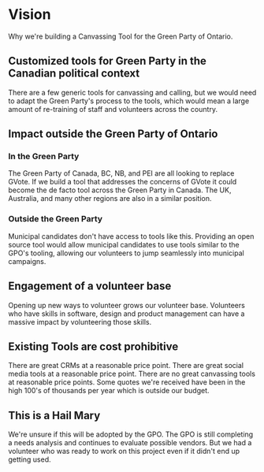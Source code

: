 # Vision

Why we're building a Canvassing Tool for the Green Party of Ontario.

## Customized tools for Green Party in the Canadian political context

There are a few generic tools for canvassing and calling, but we would need to adapt the Green Party's process to the tools, which would mean a large amount of re-training of staff and volunteers across the country.

## Impact outside the Green Party of Ontario

### In the Green Party

The Green Party of Canada, BC, NB, and PEI are all looking to replace GVote.
If we build a tool that addresses the concerns of GVote it could become the de facto tool across the Green Party in Canada.
The UK, Australia, and many other regions are also in a similar position.

### Outside the Green Party

Municipal candidates don't have access to tools like this.
Providing an open source tool would allow municipal candidates to use tools similar to the GPO's tooling, allowing our volunteers to jump seamlessly into municipal campaigns.

## Engagement of a volunteer base

Opening up new ways to volunteer grows our volunteer base.
Volunteers who have skills in software, design and product management can have a massive impact by volunteering those skills.

## Existing Tools are cost prohibitive

There are great CRMs at a reasonable price point.
There are great social media tools at a reasonable price point.
There are no great canvassing tools at reasonable price points.
Some quotes we're received have been in the high 100's of thousands per year which is outside our budget.

## This is a Hail Mary

We're unsure if this will be adopted by the GPO.
The GPO is still completing a needs analysis and continues to evaluate possible vendors.
But we had a volunteer who was ready to work on this project even if it didn't end up getting used.
